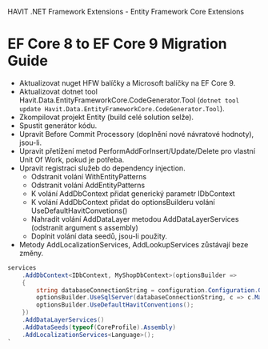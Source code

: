 ﻿HAVIT .NET Framework Extensions - Entity Framework Core Extensions

# EF Core 8 to EF Core 9 Migration Guide

* Aktualizovat nuget HFW balíčky a Microsoft balíčky na EF Core 9.
* Aktualizovat dotnet tool Havit.Data.EntityFrameworkCore.CodeGenerator.Tool (`dotnet tool update Havit.Data.EntityFrameworkCore.CodeGenerator.Tool`).
* Zkompilovat projekt Entity (build celé solution selže).
* Spustit generátor kódu.
* Upravit Before Commit Processory (doplnění nové návratové hodnoty), jsou-li.
* Upravit přetížení metod PerformAddForInsert/Update/Delete pro vlastní Unit Of Work, pokud je potřeba.
* Upravit registraci služeb do dependency injection.
    * Odstranit volání WithEntityPatterns
	* Odstranit volání AddEntityPatterns
	* K volání AddDbContext přidat generický parametr IDbContext
	* K volání AddDbContext přidat do optionsBuilderu volání UseDefaultHavitConvetions()
	* Nahradit volání AddDataLayer metodou AddDataLayerServices (odstranit argument s assembly)
	* Doplnit volání data seedů, jsou-li použity.
* Metody AddLocalizationServices, AddLookupServices zůstávají beze změny. 

```csharp
services
	.AddDbContext<IDbContext, MyShopDbContext>(optionsBuilder =>
	{
		string databaseConnectionString = configuration.Configuration.GetConnectionString("Database");
		optionsBuilder.UseSqlServer(databaseConnectionString, c => c.MaxBatchSize(30));
		optionsBuilder.UseDefaultHavitConventions();
	})
	.AddDataLayerServices()
	.AddDataSeeds(typeof(CoreProfile).Assembly)
	.AddLocalizationServices<Language>();
`


